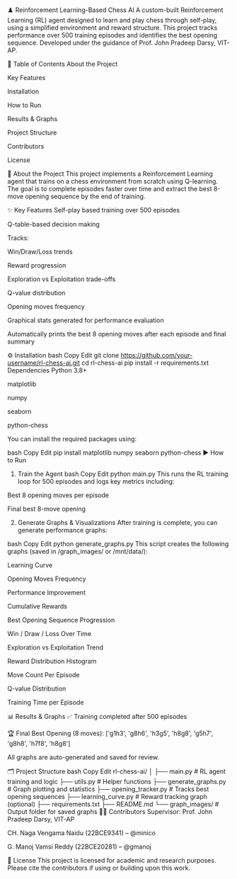 ♟️ Reinforcement Learning-Based Chess AI
A custom-built Reinforcement Learning (RL) agent designed to learn and play chess through self-play, using a simplified environment and reward structure. This project tracks performance over 500 training episodes and identifies the best opening sequence.
Developed under the guidance of Prof. John Pradeep Darsy, VIT-AP.

📌 Table of Contents
About the Project

Key Features

Installation

How to Run

Results & Graphs

Project Structure

Contributors

License

🧠 About the Project
This project implements a Reinforcement Learning agent that trains on a chess environment from scratch using Q-learning. The goal is to complete episodes faster over time and extract the best 8-move opening sequence by the end of training.

✨ Key Features
Self-play based training over 500 episodes

Q-table-based decision making

Tracks:

Win/Draw/Loss trends

Reward progression

Exploration vs Exploitation trade-offs

Q-value distribution

Opening moves frequency

Graphical stats generated for performance evaluation

Automatically prints the best 8 opening moves after each episode and final summary

⚙️ Installation
bash
Copy
Edit
git clone https://github.com/your-username/rl-chess-ai.git
cd rl-chess-ai
pip install -r requirements.txt
Dependencies
Python 3.8+

matplotlib

numpy

seaborn

python-chess

You can install the required packages using:

bash
Copy
Edit
pip install matplotlib numpy seaborn python-chess
▶️ How to Run
1. Train the Agent
bash
Copy
Edit
python main.py
This runs the RL training loop for 500 episodes and logs key metrics including:

Best 8 opening moves per episode

Final best 8-move opening

2. Generate Graphs & Visualizations
After training is complete, you can generate performance graphs:

bash
Copy
Edit
python generate_graphs.py
This script creates the following graphs (saved in /graph_images/ or /mnt/data/):

Learning Curve

Opening Moves Frequency

Performance Improvement

Cumulative Rewards

Best Opening Sequence Progression

Win / Draw / Loss Over Time

Exploration vs Exploitation Trend

Reward Distribution Histogram

Move Count Per Episode

Q-value Distribution

Training Time per Episode

📊 Results & Graphs
✅ Training completed after 500 episodes

🏆 Final Best Opening (8 moves):
['g1h3', 'g8h6', 'h3g5', 'h8g8', 'g5h7', 'g8h8', 'h7f8', 'h8g8']


All graphs are auto-generated and saved for review.

🗂️ Project Structure
bash
Copy
Edit
rl-chess-ai/
│
├── main.py                        # RL agent training and logic
├── utils.py                       # Helper functions
├── generate_graphs.py             # Graph plotting and statistics
├── opening_tracker.py             # Tracks best opening sequences
├── learning_curve.py              # Reward tracking graph (optional)
├── requirements.txt
├── README.md
└── graph_images/                  # Output folder for saved graphs
👨‍💻 Contributors
Supervisor: Prof. John Pradeep Darsy, VIT-AP

CH. Naga Vengama Naidu (22BCE9341) – @minico

G. Manoj Vamsi Reddy (22BCE20281) – @gmanoj

📜 License
This project is licensed for academic and research purposes.
Please cite the contributors if using or building upon this work.
